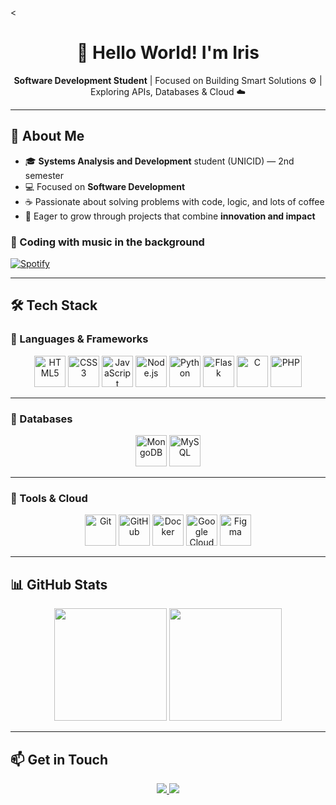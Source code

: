 <<h1 align="center">👋 Hello World! I'm Iris</h1>

<p align="center">
   <b>Software Development Student</b> | Focused on Building Smart Solutions ⚙️ | Exploring APIs, Databases & Cloud ☁️
</p>

---

## 🧠 About Me
- 🎓 **Systems Analysis and Development** student (UNICID) — 2nd semester  
- 💻 Focused on **Software Development**  
- ☕ Passionate about solving problems with code, logic, and lots of coffee  
- 🚀 Eager to grow through projects that combine **innovation and impact**  

### 🎵 Coding with music in the background
[![Spotify](https://spotify-github-profile.kittinanx.com/api/view?uid=225aocm5uin6oztatlyqmvtuq&cover_image=true&theme=novatorem&show_offline=false&background_color=121212&interchange=true&bar_color=53b14f&bar_color_cover=false)](https://spotify-github-profile.kittinanx.com/api/view?uid=225aocm5uin6oztatlyqmvtuq&redirect=true)

---

## 🛠️ Tech Stack

### 🔹 Languages & Frameworks
<div align="center">
  <img src="https://cdn.jsdelivr.net/gh/devicons/devicon/icons/html5/html5-original.svg" width="50" title="HTML5"/>
  <img src="https://cdn.jsdelivr.net/gh/devicons/devicon/icons/css3/css3-original.svg" width="50" title="CSS3"/>
  <img src="https://cdn.jsdelivr.net/gh/devicons/devicon/icons/javascript/javascript-original.svg" width="50" title="JavaScript"/>
  <img src="https://cdn.jsdelivr.net/gh/devicons/devicon/icons/nodejs/nodejs-original.svg" width="50" title="Node.js"/>
  <img src="https://cdn.jsdelivr.net/gh/devicons/devicon/icons/python/python-original.svg" width="50" title="Python"/>
  <img src="https://cdn.jsdelivr.net/gh/devicons/devicon/icons/flask/flask-original.svg" width="50" title="Flask"/>
  <img src="https://cdn.jsdelivr.net/gh/devicons/devicon/icons/c/c-original.svg" width="50" title="C"/>
  <img src="https://cdn.jsdelivr.net/gh/devicons/devicon/icons/php/php-original.svg" width="50" title="PHP"/>
</div>

---

### 🔹 Databases
<div align="center">
  <img src="https://cdn.jsdelivr.net/gh/devicons/devicon/icons/mongodb/mongodb-original.svg" width="50" title="MongoDB"/>
  <img src="https://cdn.jsdelivr.net/gh/devicons/devicon/icons/mysql/mysql-original.svg" width="50" title="MySQL"/>
</div>

---

### 🔹 Tools & Cloud
<div align="center">
  <img src="https://cdn.jsdelivr.net/gh/devicons/devicon/icons/git/git-original.svg" width="50" title="Git"/>
  <img src="https://cdn.jsdelivr.net/gh/devicons/devicon/icons/github/github-original.svg" width="50" title="GitHub"/>
  <img src="https://cdn.jsdelivr.net/gh/devicons/devicon/icons/docker/docker-original.svg" width="50" title="Docker"/>
  <img src="https://cdn.jsdelivr.net/gh/devicons/devicon/icons/googlecloud/googlecloud-original.svg" width="50" title="Google Cloud Platform"/>
  <img src="https://cdn.jsdelivr.net/gh/devicons/devicon/icons/figma/figma-original.svg" width="50" title="Figma"/>
</div>

---

## 📊 GitHub Stats
<div align="center">
  <img height="180" src="https://github-readme-stats.vercel.app/api?username=IrisPfister&show_icons=true&theme=tokyonight&include_all_commits=true&locale=en"/>
  <img height="180" src="https://github-readme-stats.vercel.app/api/top-langs/?username=IrisPfister&theme=tokyonight&layout=compact&custom_title=Top%20Languages&langs_count=9"/>
</div>

---

## 📫 Get in Touch
<p align="center">
  <a href="mailto:irispfister.code@gmail.com">
    <img src="https://img.shields.io/badge/-irispfister.code@gmail.com-D14836?style=for-the-badge&logo=gmail&logoColor=white"/>
  </a>
  <a href="https://www.linkedin.com/in/iris-p-40982b260/">
    <img src="https://img.shields.io/badge/-LinkedIn-0077B5?style=for-the-badge&logo=linkedin&logoColor=white"/>
  </a>
</p>

